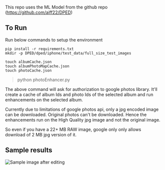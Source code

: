 This repo uses the ML Model from the github repo (https://github.com/aiff22/DPED)

## To Run

Run below commands to setup the environment
```
pip install -r requirements.txt
mkdir -p DPED/dped/iphone/test_data/full_size_test_images

touch albumCache.json
touch albumPhotoMapCache.json
touch photoCache.json
````

> python photoEnhancer.py

The above command will ask for authorization to google photos library. It'll create a cache of album Ids and photo Ids of the selected album and run enhancements on the selected album.

Currently due to limitations of google photos api, only a jpg encoded image can be downloaded. Original photos can't be downloaded. Hence the enhancements run on the High Quality jpg image and not the original image.

So even if you have a 22+ MB RAW image, google only only allows download of 2 MB jpg version of it. 


## Sample results
![Sample image after editing](SampleResults.jpg)